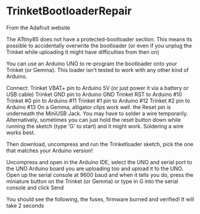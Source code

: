 # TrinketBootloaderRepair
From the Adafruit website


The ATtiny85 does not have a protected-bootloader section. This means its possible to accidentally overwrite the bootloader (or even if you unplug the Trinket while uploading it might have difficulties from then on)

You can use an Arduino UNO to re-program the bootloader onto your Trinket (or Gemma). This loader isn't tested to work with any other kind of Arduino.

Connect:
Trinket VBAT+ pin to Arduino 5V (or just power it via a battery or USB cable)
Trinket GND pin to Arduino GND
Trinket RST to Arduino #10
Trinket #0 pin to Arduino #11
Trinket #1 pin to Arduino #12
Trinket #2 pin to Arduino #13
On a Gemma, alligator clips work well. the Reset pin is underneath the MiniUSB Jack. You may have to solder a wire temporarily. Alternatively, sometimes you can just hold the reset button down while running the sketch (type 'G' to start) and it might work. Soldering a wire works best.

Then download, uncompress and run the Trinketloader sketch, pick the one that matches your Arduino version!


Uncompress and open in the Arduino IDE, select the UNO and serial port to the UNO Arduino board you are uploading too and upload it to the UNO.
Open up the serial console at 9600 baud and when it tells you do, press the miniature button on the Trinket (or Gemma) or type in G into the serial console and click Send

You should see the following, the fuses, firmware burned and verified! It will take 2 seconds
